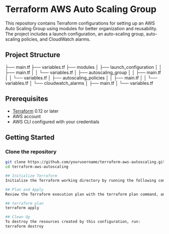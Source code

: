 # Terraform AWS Auto Scaling Group

This repository contains Terraform configurations for setting up an AWS Auto Scaling Group using modules for better organization and reusability. The project includes a launch configuration, an auto-scaling group, auto-scaling policies, and CloudWatch alarms.

## Project Structure

├── main.tf
├── variables.tf
├── modules
│ ├── launch_configuration
│ │ ├── main.tf
│ │ └── variables.tf
│ ├── autoscaling_group
│ │ ├── main.tf
│ │ └── variables.tf
│ ├── autoscaling_policies
│ │ ├── main.tf
│ │ └── variables.tf
│ └── cloudwatch_alarms
│ ├── main.tf
│ └── variables.tf


## Prerequisites

- [Terraform](https://www.terraform.io/downloads.html) 0.12 or later
- AWS account
- AWS CLI configured with your credentials

## Getting Started

### Clone the repository

```sh
git clone https://github.com/yourusername/terraform-aws-autoscaling.git
cd terraform-aws-autoscaling

## Initialize Terraform
Initialize the Terraform working directory by running the following command:

## Plan and Apply
Review the Terraform execution plan with the terraform plan command, and then apply it with the terraform apply command:

## terraform plan
terraform apply

## Clean Up
To destroy the resources created by this configuration, run:
terraform destroy
